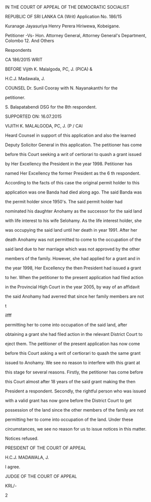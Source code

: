 IN THE COURT OF APPEAL OF THE DEMOCRATIC SOCIALIST

REPUBLIC OF SRI LANKA CA (Writ) Application No. 186/15

Kuranage Jayasuriya Henry Perera Hiriwewa, Kobeigane.

Petitioner -Vs- Hon. Attorney General, Attorney General's Department, Colombo 12. And Others

Respondents

CA 186/2015 WRIT

BEFORE Vijith K. Malalgoda, PC, J. (PICA) &

H.C.J. Madawala, J.

COUNSEL Dr. Sunil Cooray with N. Nayanakanthi for the

petitioner.

S. Balapatabendi DSG for the 8th respondent.

SUPPORTED ON: 16.07.2015

VIJITH K. MALALGODA, PC, J. (P / CAl

Heard Counsel in support of this application and also the learned

Deputy Solicitor General in this application. The petitioner has come

before this Court seeking a writ of certiorari to quash a grant issued

by Her Excellency the President in the year 1998. Petitioner has

named Her Excellency the former President as the 6 th respondent.

According to the facts of this case the original permit holder to this

application was one Banda had died along ago. The said Banda was

the permit holder since 1950's. The said permit holder had

nominated his daughter Anohamy as the successor for the said land

with life interest to his wife Selohamy. As the life interest holder, she

was occupying the said land until her death in year 1991. After her

death Anohamy was not permitted to come to the occupation of the

said land due to her marriage which was not approved by the other

members of the family. However, she had applied for a grant and in

the year 1998, Her Excellency the then President had issued a grant

to her. When the petitioner to the present application had filed action

in the Provincial High Court in the year 2005, by way of an affidavit

the said Anohamy had averred that since her family members are not

t

ilfff

permitting her to come into occupation of the said land, after

obtaining a grant she had filed action in the relevant District Court to

eject them. The petitioner of the present application has now come

before this Court asking a writ of certiorari to quash the same grant

issued to Anohamy. We see no reason to interfere with this grant at

this stage for several reasons. Firstly, the petitioner has come before

this Court almost after 18 years of the said grant making the then

President a respondent. Secondly, the rightful person who was issued

with a valid grant has now gone before the District Court to get

possession of the land since the other members of the family are not

permitting her to come into occupation of the land. Under these

circumstances, we see no reason for us to issue notices in this matter.

Notices refused.

PRESIDENT OF THE COURT OF APPEAL

H.C.J. MADAWALA, J.

I agree.

JUDGE OF THE COURT OF APPEAL

KRL/-

2